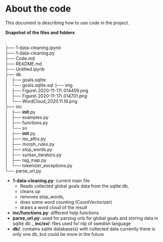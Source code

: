 # About the code

This document is describing how to use code in the project.

__Snapshot of the files and folders__

.  
├── 1-data-cleaning.ipynb  
├── 1-data-cleaning.py  
├── Code.md  
├── README.md  
├── Untitled.ipynb  
├── db  
│   ├── goals.sqlite  
│   └── goals.sqlite.sql
├── img  
│   ├── Figure\ 2020-11-17\ 014459.png  
│   ├── Figure\ 2020-11-17\ 014701.png  
│   └── WordCloud_2020.11.18.png  
├── inc  
│   ├── __init__.py  
│   ├── examples.py  
│   ├── functions.py  
│   └── sv  
│       ├── __init__.py  
│       ├── lex_attrs.py  
│       ├── morph_rules.py  
│       ├── stop_words.py  
│       ├── syntax_iterators.py  
│       ├── tag_map.py  
│       └── tokenizer_exceptions.py  
└── parse_url.py  

- __1-data-cleaning.py__: current main file
    * Reads collected global goals data from the sqlite db,
    * cleans up
    * removes stop_words,
    * does some word counting (CountVectorizer)
    * draws a word cloud of the result
- __inc/functions.py__: different help functions
- __parse_url.py__: used for parsing urls for global goals and storing data in sqlite db
_ __inc/sv/__: files used for nlp of swedish language
- __db/__: contains sqlite database(s) with collected data
    currently there is only one db, but could be more in the future
